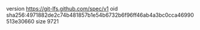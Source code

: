 version https://git-lfs.github.com/spec/v1
oid sha256:4971882de2c74b481857b1e54b6732b6f96ff46ab4a3bc0cca46990513e30660
size 9721
